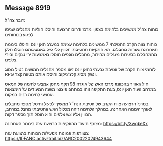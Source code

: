 ## Message 8919

דובר צה"ל:

כוחות צה"ל ממשיכים בלחימה בצפון, מרכז ודרום הרצועה וחיסלו חוליות מחבלים שניסו לפגוע בכוחותינו

כוחות צוות הקרב החטיבתי 7 ממשיכים בלחימה עצימה במערב חאן יונס וחיסלו ביממה האחרונה עשרות מחבלים. תא התקיפה החטיבתי הכווין כלי טיס באמצעותם חוסלו חלק מהמחבלים בסגירות מעגלים מהירות, מחבלים נוספים חוסלו באמצעות ירי טנקים ובירי צלפים.

לוחמי צוות הקרב של חטיבת גבעתי בחאן יונס זיהו מספר מחבלים חמושים בטיל מסוג RPG ונשק מסוג קלצ׳ניקוב וחיסלו אותם מטווח קצר. 

חיל האוויר בהכוונת מרכז האש של אוגדה 98 תקף מחסן אמצעי לחימה של חמאס במרחב העיר חאן יונס, בעת התקיפה זוהו במתחם פיצוצי משנה המעידים על הימצאות אמצעי לחימה רבים במקום.

במרכז הרצועה צוות הקרב של חטיבת הנח״ל ממשיך לפעול וחיסל מספר מחבלים לאורך היממה האחרונה. במהלך הלחימה זיהה מכלול האש החטיבתי מחבל במרחב, הכווין אליו אש צלפים והוא חוסל תוך מספר דקות.      

מצורף תיעוד מהתקיפות ברצועת עזה ביממה האחרונה: https://bit.ly/3wqbeXx                                                          

מצורפות תמונות מפעילות הכוחות ברצועת עזה: https://IDFANC.activetrail.biz/ANC20022024943644


